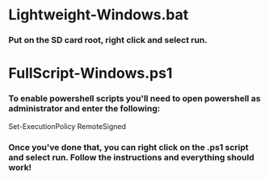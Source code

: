 # Lightweight-Windows.bat
### Put on the SD card root, right click and select run.

# FullScript-Windows.ps1

### To enable powershell scripts you'll need to open powershell as administrator and enter the following:
Set-ExecutionPolicy RemoteSigned

### Once you've done that, you can right click on the .ps1 script and select run. Follow the instructions and everything should work!
